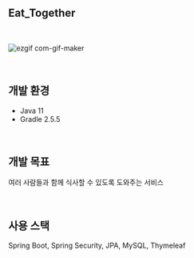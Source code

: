 
## Eat_Together

<br>

![ezgif com-gif-maker](https://user-images.githubusercontent.com/51408349/156511644-59e5ed80-891a-4712-8f15-ac8056249349.gif)

<br> 

## 개발 환경

* Java 11
* Gradle 2.5.5

<br> 

## 개발 목표

여러 사람들과 함께 식사할 수 있도록 도와주는 서비스

<br> 

## 사용 스택

Spring Boot, Spring Security, JPA, MySQL, Thymeleaf

